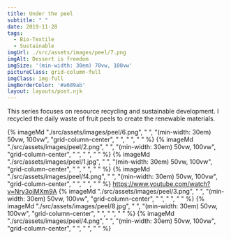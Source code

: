 ```yaml
---
title: Under the peel
subtitle: " "
date: 2019-11-28
tags:
  - Bio-Textile
  - Sustainable
imgUrl: ./src/assets/images/peel/7.png
imgAlt: Dessert is freedom
imgSize: '(min-width: 30em) 70vw, 100vw'
pictureClass: grid-column-full
imgClass: img-full
imgBorderColor: '#a689ab'
layout: layouts/post.njk
---
```


This series focuses on resource recycling and sustainable development. I recycled the daily waste of fruit peels to create the renewable materials.

{% imageMd "./src/assets/images/peel/6.png", " ", "(min-width: 30em) 50vw, 100vw", "grid-column-center", " ", " ", " " %}
{% imageMd "./src/assets/images/peel/2.png", " ", "(min-width: 30em) 50vw, 100vw", "grid-column-center", " ", " ", " " %}
{% imageMd "./src/assets/images/peel/1.jpg", " ", "(min-width: 30em) 50vw, 100vw", "grid-column-center", " ", " ", " " %}
{% imageMd "./src/assets/images/peel/f4.png", " ", "(min-width: 30em) 50vw, 100vw", "grid-column-center", " ", " ", " " %}
https://www.youtube.com/watch?v=Nry3ojMXm9A
{% imageMd "./src/assets/images/peel/3.png", " ", "(min-width: 30em) 50vw, 100vw", "grid-column-center", " ", " ", " " %}
{% imageMd "./src/assets/images/peel/8.jpg", " ", "(min-width: 30em) 50vw, 100vw", "grid-column-center", " ", " ", " " %}
{% imageMd "./src/assets/images/peel/4.png", " ", "(min-width: 30em) 50vw, 100vw", "grid-column-center", " ", " ", " " %}
